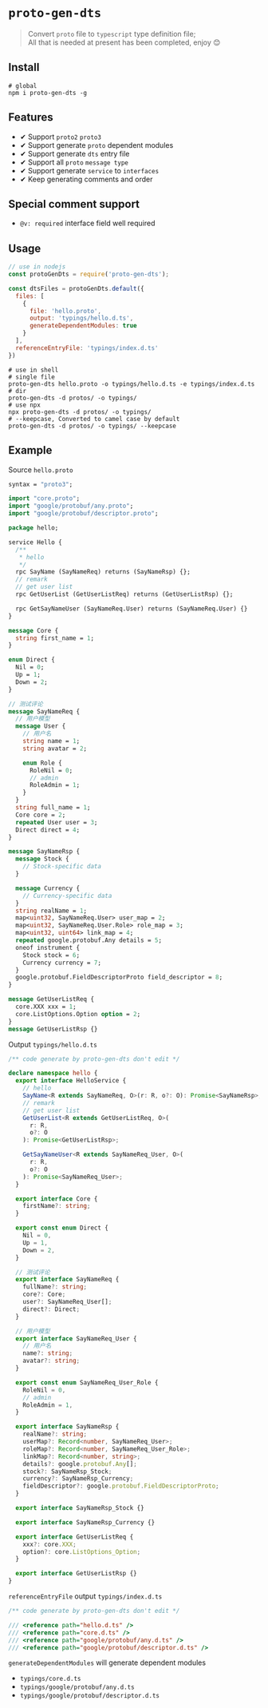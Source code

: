 # `proto-gen-dts`

> Convert `proto` file to `typescript` type definition file;   
> All that is needed at present has been completed,  enjoy 😊

## Install

```shell
# global
npm i proto-gen-dts -g
```

## Features
* ✔︎ Support `proto2` `proto3`
* ✔︎ Support generate `proto` dependent modules 
* ✔︎ Support generate `dts` entry file
* ✔︎ Support all `proto` `message type`
* ✔︎ Support generate `service` to `interfaces`
* ✔︎ Keep generating comments and order

## Special comment support
- `@v: required` interface field well required

## Usage

```js
// use in nodejs
const protoGenDts = require('proto-gen-dts');

const dtsFiles = protoGenDts.default({
  files: [
    {
      file: 'hello.proto',
      output: 'typings/hello.d.ts',
      generateDependentModules: true
    }
  ],
  referenceEntryFile: 'typings/index.d.ts'
})
```

```shell
# use in shell
# single file
proto-gen-dts hello.proto -o typings/hello.d.ts -e typings/index.d.ts
# dir
proto-gen-dts -d protos/ -o typings/
# use npx
npx proto-gen-dts -d protos/ -o typings/
# --keepcase, Converted to camel case by default
proto-gen-dts -d protos/ -o typings/ --keepcase
```

## Example
Source `hello.proto`
```proto
syntax = "proto3";

import "core.proto";
import "google/protobuf/any.proto";
import "google/protobuf/descriptor.proto";

package hello;

service Hello {
  /**
   * hello
   */
  rpc SayName (SayNameReq) returns (SayNameRsp) {};
  // remark
  // get user list
  rpc GetUserList (GetUserListReq) returns (GetUserListRsp) {};

  rpc GetSayNameUser (SayNameReq.User) returns (SayNameReq.User) {}
}

message Core {
  string first_name = 1;
}

enum Direct {
  Nil = 0;
  Up = 1;
  Down = 2;
}

// 测试评论
message SayNameReq {
  // 用户模型
  message User {
    // 用户名
    string name = 1;
    string avatar = 2;

    enum Role {
      RoleNil = 0;
      // admin
      RoleAdmin = 1;
    }
  }
  string full_name = 1;
  Core core = 2;
  repeated User user = 3;
  Direct direct = 4;
}

message SayNameRsp {
  message Stock {
    // Stock-specific data
  }

  message Currency {
    // Currency-specific data
  }
  string realName = 1;
  map<uint32, SayNameReq.User> user_map = 2;
  map<uint32, SayNameReq.User.Role> role_map = 3;
  map<uint32, uint64> link_map = 4;
  repeated google.protobuf.Any details = 5;
  oneof instrument {
    Stock stock = 6;
    Currency currency = 7;
  }
  google.protobuf.FieldDescriptorProto field_descriptor = 8;
}

message GetUserListReq {
  core.XXX xxx = 1;
  core.ListOptions.Option option = 2;
}
message GetUserListRsp {}
```
Output `typings/hello.d.ts`
```typescript
/** code generate by proto-gen-dts don't edit */

declare namespace hello {
  export interface HelloService {
    // hello
    SayName<R extends SayNameReq, O>(r: R, o?: O): Promise<SayNameRsp>;
    // remark
    // get user list
    GetUserList<R extends GetUserListReq, O>(
      r: R,
      o?: O
    ): Promise<GetUserListRsp>;

    GetSayNameUser<R extends SayNameReq_User, O>(
      r: R,
      o?: O
    ): Promise<SayNameReq_User>;
  }

  export interface Core {
    firstName?: string;
  }

  export const enum Direct {
    Nil = 0,
    Up = 1,
    Down = 2,
  }

  // 测试评论
  export interface SayNameReq {
    fullName?: string;
    core?: Core;
    user?: SayNameReq_User[];
    direct?: Direct;
  }

  // 用户模型
  export interface SayNameReq_User {
    // 用户名
    name?: string;
    avatar?: string;
  }

  export const enum SayNameReq_User_Role {
    RoleNil = 0,
    // admin
    RoleAdmin = 1,
  }

  export interface SayNameRsp {
    realName?: string;
    userMap?: Record<number, SayNameReq_User>;
    roleMap?: Record<number, SayNameReq_User_Role>;
    linkMap?: Record<number, string>;
    details?: google.protobuf.Any[];
    stock?: SayNameRsp_Stock;
    currency?: SayNameRsp_Currency;
    fieldDescriptor?: google.protobuf.FieldDescriptorProto;
  }

  export interface SayNameRsp_Stock {}

  export interface SayNameRsp_Currency {}

  export interface GetUserListReq {
    xxx?: core.XXX;
    option?: core.ListOptions_Option;
  }

  export interface GetUserListRsp {}
}

```

`referenceEntryFile` output `typings/index.d.ts`
```typescript
/** code generate by proto-gen-dts don't edit */

/// <reference path="hello.d.ts" />
/// <reference path="core.d.ts" />
/// <reference path="google/protobuf/any.d.ts" />
/// <reference path="google/protobuf/descriptor.d.ts" />
```

`generateDependentModules` will generate dependent modules
- `typings/core.d.ts`
- `typings/google/protobuf/any.d.ts`
- `typings/google/protobuf/descriptor.d.ts`

